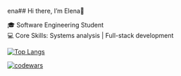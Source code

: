 ena## Hi there, I’m Elena👋

🎓 Software Engineering Student </br>
💻 Core Skills: Systems analysis | Full-stack development 



[![Top Langs](https://github-readme-stats.vercel.app/api/top-langs/?username=ElenaDanchenko&layout=compact)](https://github.com/anuraghazra/github-readme-stats)

[![codewars](https://www.codewars.com/users/HELENADAN/badges/small)](https://www.codewars.com/users/HELENADAN) 

<!--
**ElenaDanchenko/ElenaDanchenko** is a ✨ _special_ ✨ repository because its `README.md` (this file) appears on your GitHub profile.

Here are some ideas to get you started:

- 🔭 I’m currently working on ...
- 🌱 I’m currently learning ...
- 👯 I’m looking to collaborate on ...
- 🤔 I’m looking for help with ...
- 💬 Ask me about ...
- 📫 How to reach me: ...
- 😄 Pronouns: ...
- ⚡ Fun fact: ...
-->
